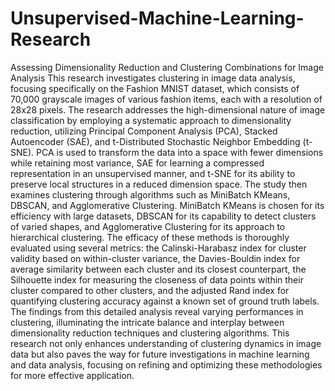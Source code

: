 # Unsupervised-Machine-Learning-Research
 Assessing Dimensionality Reduction and Clustering Combinations for Image Analysis
This research investigates clustering in image data analysis, focusing specifically on the Fashion MNIST dataset, which consists of 70,000 grayscale images of various fashion items, each with a resolution of 28x28 pixels. The research addresses the high-dimensional nature of image classification by employing a systematic approach to dimensionality reduction, utilizing Principal Component Analysis (PCA), Stacked Autoencoder (SAE), and t-Distributed Stochastic Neighbor Embedding (t-SNE). PCA is used to transform the data into a space with fewer dimensions while retaining most variance, SAE for learning a compressed representation in an unsupervised manner, and t-SNE for its ability to preserve local structures in a reduced dimension space. The study then examines clustering through algorithms such as MiniBatch KMeans, DBSCAN, and Agglomerative Clustering. MiniBatch KMeans is chosen for its efficiency with large datasets, DBSCAN for its capability to detect clusters of varied shapes, and Agglomerative Clustering for its approach to hierarchical clustering. The efficacy of these methods is thoroughly evaluated using several metrics: the Calinski-Harabasz index for cluster validity based on within-cluster variance, the Davies-Bouldin index for average similarity between each cluster and its closest counterpart, the Silhouette index for measuring the closeness of data points within their cluster compared to other clusters, and the adjusted Rand index for quantifying clustering accuracy against a known set of ground truth labels. The findings from this detailed analysis reveal varying performances in clustering, illuminating the intricate balance and interplay between dimensionality reduction techniques and clustering algorithms. This research not only enhances understanding of clustering dynamics in image data but also paves the way for future investigations in machine learning and data analysis, focusing on refining and optimizing these methodologies for more effective application.
